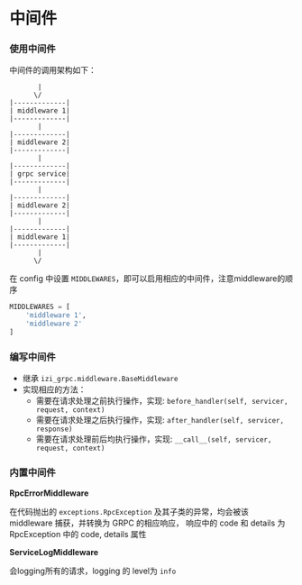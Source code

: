 # 中间件

### 使用中间件

中间件的调用架构如下：

```
       |
      \/
|-------------|
| middleware 1|
|-------------|
       |
|-------------|
| middleware 2|
|-------------|
       |
|-------------|
| grpc service|
|-------------|
       |
|-------------|
| middleware 2|
|-------------|
       |
|-------------|
| middleware 1|
|-------------|
       |
      \/
```

在 config 中设置 `MIDDLEWARES`，即可以启用相应的中间件，注意middleware的顺序

```python
MIDDLEWARES = [
    'middleware 1',
    'middleware 2'
]
```

### 编写中间件

- 继承 `izi_grpc.middleware.BaseMiddleware`
- 实现相应的方法：
    - 需要在请求处理之前执行操作，实现: `before_handler(self, servicer, request, context)`
    - 需要在请求处理之后执行操作，实现: `after_handler(self, servicer, response)`
    - 需要在请求处理前后均执行操作，实现: `__call__(self, servicer, request, context)`

### 内置中间件

**RpcErrorMiddleware**

在代码抛出的 `exceptions.RpcException` 及其子类的异常，均会被该 middleware 捕获，并转换为 GRPC 的相应响应，
响应中的 code 和 details 为 RpcException 中的 code, details 属性

**ServiceLogMiddleware**

会logging所有的请求，logging 的 level为 `info`
